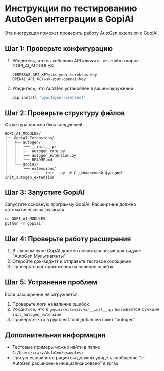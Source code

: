 # Инструкции по тестированию AutoGen интеграции в GopiAI

Эта инструкция поможет проверить работу AutoGen extension с GopiAI.

## Шаг 1: Проверьте конфигурацию

1. Убедитесь, что вы добавили API ключи в `.env` файл в корне GOPI_AI_MODULES:
   ```
   CEREBRAS_API_KEY=csk-your-cerebras-key
   OPENAI_API_KEY=sk-your-openai-key
   ```

2. Убедитесь, что AutoGen установлен в вашем окружении:
   ```bash
   pip install "pyautogen[cerebras]"
   ```

## Шаг 2: Проверьте структуру файлов

Структура должна быть следующей:
```
GOPI_AI_MODULES/
├── GopiAI-Extensions/
│   ├── autogen/
│   │   ├── __init__.py
│   │   ├── autogen_core.py
│   │   ├── autogen_extension.py
│   │   └── README.md
│   └── gopiai/
│       └── extensions/
│           └── __init__.py  # С добавленной функцией init_autogen_extension
```

## Шаг 3: Запустите GopiAI

Запустите основную программу GopiAI. Расширение должно автоматически загрузиться.

```bash
cd GOPI_AI_MODULES
python -m gopiai
```

## Шаг 4: Проверьте работу расширения

1. В главном окне GopiAI должен появиться новый док-виджет "AutoGen Мультиагенты"
2. Откройте док-виджет и отправьте тестовое сообщение
3. Проверьте лог приложения на наличие ошибок

## Шаг 5: Устранение проблем

Если расширение не загружается:

1. Проверьте логи на наличие ошибок
2. Убедитесь, что в `gopiai/extensions/__init__.py` вызывается функция `init_autogen_extension`
3. Проверьте, что в pyproject.toml добавлен пакет "autogen"

## Дополнительная информация

- Тестовые примеры можно найти в папке `C:/Users/crazy/AutoGen/examples/`
- При успешной интеграции вы должны увидеть сообщение "✅ AutoGen расширение инициализировано" в логах
